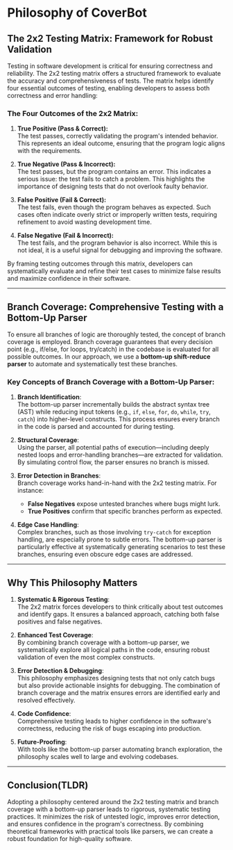 
# Philosophy of CoverBot

## The 2x2 Testing Matrix: Framework for Robust Validation

Testing in software development is critical for ensuring correctness and reliability. The 2x2 testing matrix offers a structured framework to evaluate the accuracy and comprehensiveness of tests. The matrix helps identify four essential outcomes of testing, enabling developers to assess both correctness and error handling:

### The Four Outcomes of the 2x2 Matrix:

1. **True Positive (Pass & Correct):**  
   The test passes, correctly validating the program's intended behavior. This represents an ideal outcome, ensuring that the program logic aligns with the requirements.

2. **True Negative (Pass & Incorrect):**  
   The test passes, but the program contains an error. This indicates a serious issue: the test fails to catch a problem. This highlights the importance of designing tests that do not overlook faulty behavior.

3. **False Positive (Fail & Correct):**  
   The test fails, even though the program behaves as expected. Such cases often indicate overly strict or improperly written tests, requiring refinement to avoid wasting development time.

4. **False Negative (Fail & Incorrect):**  
   The test fails, and the program behavior is also incorrect. While this is not ideal, it is a useful signal for debugging and improving the software.

By framing testing outcomes through this matrix, developers can systematically evaluate and refine their test cases to minimize false results and maximize confidence in their software.

---

## Branch Coverage: Comprehensive Testing with a Bottom-Up Parser

To ensure all branches of logic are thoroughly tested, the concept of branch coverage is employed. Branch coverage guarantees that every decision point (e.g., if/else, for loops, try/catch) in the codebase is evaluated for all possible outcomes. In our approach, we use a **bottom-up shift-reduce parser** to automate and systematically test these branches.

### Key Concepts of Branch Coverage with a Bottom-Up Parser:

1. **Branch Identification**:  
   The bottom-up parser incrementally builds the abstract syntax tree (AST) while reducing input tokens (e.g., `if`, `else`, `for`, `do`, `while`, `try`, `catch`) into higher-level constructs. This process ensures every branch in the code is parsed and accounted for during testing.

2. **Structural Coverage**:  
   Using the parser, all potential paths of execution—including deeply nested loops and error-handling branches—are extracted for validation. By simulating control flow, the parser ensures no branch is missed.

3. **Error Detection in Branches**:  
   Branch coverage works hand-in-hand with the 2x2 testing matrix. For instance:
   - **False Negatives** expose untested branches where bugs might lurk.
   - **True Positives** confirm that specific branches perform as expected.

4. **Edge Case Handling**:  
   Complex branches, such as those involving `try-catch` for exception handling, are especially prone to subtle errors. The bottom-up parser is particularly effective at systematically generating scenarios to test these branches, ensuring even obscure edge cases are addressed.

---

## Why This Philosophy Matters

1. **Systematic & Rigorous Testing**:  
   The 2x2 matrix forces developers to think critically about test outcomes and identify gaps. It ensures a balanced approach, catching both false positives and false negatives.

2. **Enhanced Test Coverage**:  
   By combining branch coverage with a bottom-up parser, we systematically explore all logical paths in the code, ensuring robust validation of even the most complex constructs.

3. **Error Detection & Debugging**:  
   This philosophy emphasizes designing tests that not only catch bugs but also provide actionable insights for debugging. The combination of branch coverage and the matrix ensures errors are identified early and resolved effectively.

4. **Code Confidence**:  
   Comprehensive testing leads to higher confidence in the software's correctness, reducing the risk of bugs escaping into production.

5. **Future-Proofing**:  
   With tools like the bottom-up parser automating branch exploration, the philosophy scales well to large and evolving codebases.

---

## Conclusion(TLDR)
Adopting a philosophy centered around the 2x2 testing matrix and branch coverage with a bottom-up parser leads to rigorous, systematic testing practices. It minimizes the risk of untested logic, improves error detection, and ensures confidence in the program's correctness. By combining theoretical frameworks with practical tools like parsers, we can create a robust foundation for high-quality software.

